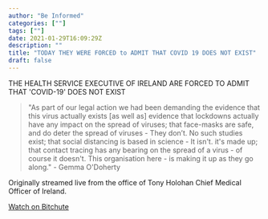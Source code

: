 ```yaml
---
author: "Be Informed"
categories: [""]
tags: [""]
date: 2021-01-29T16:09:29Z
description: ""
title: "TODAY THEY WERE FORCED to ADMIT THAT COVID 19 DOES NOT EXIST"
draft: false
---
```


THE HEALTH SERVICE EXECUTIVE OF IRELAND ARE FORCED TO ADMIT THAT 'COVID-19' DOES NOT EXIST  

> "As part of our legal action we had been demanding the evidence that this virus actually exists [as well as] evidence that lockdowns actually have any impact on the spread of viruses; that face-masks are safe, and do deter the spread of viruses - They don’t. No such studies exist; that social distancing is based in science - It isn't. it's made up; that contact tracing has any bearing on the spread of a virus - of course it doesn't. This organisation here - is making it up as they go along." - Gemma O'Doherty 

Originally streamed live from the office of Tony Holohan Chief Medical Officer of Ireland.  

[Watch on Bitchute](https://www.bitchute.com/video/9IbspR8lpNR9/)